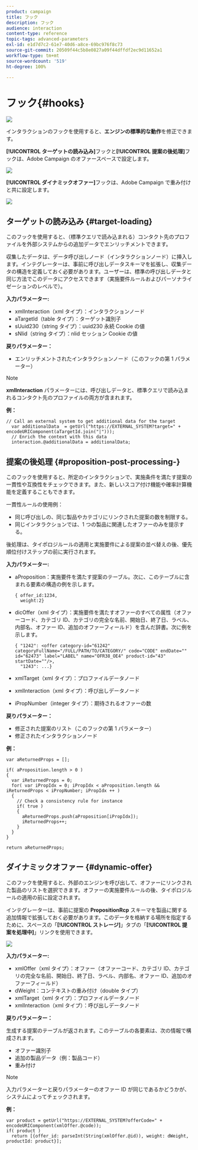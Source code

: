 ```yaml
---
product: campaign
title: フック
description: フック
audience: interaction
content-type: reference
topic-tags: advanced-parameters
exl-id: e1d7d7c2-61e7-40d6-a8ce-69bc976f8c73
source-git-commit: 20509f44c5b8e0827a09f44dffdf2ec9d11652a1
workflow-type: tm+mt
source-wordcount: '519'
ht-degree: 100%

---
```


# フック{#hooks}

![](../../assets/v7-only.svg)

インタラクションのフックを使用すると、**エンジンの標準的な動作**&#x200B;を修正できます。

**[!UICONTROL ターゲットの読み込み]**&#x200B;フックと&#x200B;**[!UICONTROL 提案の後処理]**&#x200B;フックは、Adobe Campaign のオファースペースで設定します。

![](assets/interaction_hooks_1.png)

**[!UICONTROL ダイナミックオファー]**&#x200B;フックは、Adobe Campaign で重み付けと共に設定します。

![](assets/interaction_hooks_2.png)

## ターゲットの読み込み {#target-loading}

このフックを使用すると、（標準クエリで読み込まれる）コンタクト先のプロファイルを外部システムからの追加データでエンリッチメントできます。

収集したデータは、データ呼び出しノード（インタラクションノード）に挿入します。インテグレーターは、事前に呼び出しデータスキーマを拡張し、収集データの構造を定義しておく必要があります。ユーザーは、標準の呼び出しデータと同じ方法でこのデータにアクセスできます（実施要件ルールおよびパーソナライゼーションのレベルで）。

**入力パラメーター:**

* xmlInteraction（xml タイプ）：インタラクションノード
* aTargetId（table タイプ）：ターゲット識別子
* sUuid230（string タイプ）：uuid230 永続 Cookie の値
* sNlid（string タイプ）：nlid セッション Cookie の値

**戻りパラメーター：**

* エンリッチメントされたインタラクションノード（このフックの第 1 パラメーター）

>[!NOTE]
>
>**xmlInteraction** パラメーターには、呼び出しデータと、標準クエリで読み込まれるコンタクト先のプロファイルの両方が含まれます。

**例：**

```
// Call an external system to get additional data for the target
  var additionalData  = getUrl("https://EXTERNAL_SYSTEM?target=" + encodeURIComponent(aTargetId.join("|")));
  // Enrich the context with this data
  interaction.@additionalData = additionalData;
```

## 提案の後処理 {#proposition-post-processing-}

このフックを使用すると、所定のインタラクションで、実施条件を満たす提案の一貫性や互換性をチェックできます。また、新しいスコア付け機能や確率計算機能を定義することもできます。

一貫性ルールの使用例：

* 同じ呼び出しの、同じ製品やカテゴリにリンクされた提案の数を制限する。
* 同じインタラクションでは、1 つの製品に関連したオファーのみを提示する。

後処理は、タイポロジルールの適用と実施要件による提案の並べ替えの後、優先順位付けステップの前に実行されます。

**入力パラメーター:**

* aProposition：実施要件を満たす提案のテーブル。次に、このテーブルに含まれる要素の構造の例を示します。

   ```
   { offer_id:1234,
     weight:2}
   ```

* dicOffer（xml タイプ）：実施要件を満たすオファーのすべての属性（オファーコード、カテゴリ ID、カテゴリの完全な名前、開始日、終了日、ラベル、内部名、オファー ID、追加のオファーフィールド）を含んだ辞書。次に例を示します。

   ```
   { "1242": <offer category-id="61242" categoryFullName="/FULL/PATH/TO/CATEGORY/" code="CODE" endDate="" id="62473" label="LABEL" name="OFR38_OE4" product-id="43" startDate=""/>,
     "1243": ...}
   ```

* xmlTarget（xml タイプ）：プロファイルデータノード
* xmlInteraction（xml タイプ）：呼び出しデータノード
* iPropNumber（integer タイプ）：期待されるオファーの数

**戻りパラメーター：**

* 修正された提案のリスト（このフックの第 1 パラメーター）
* 修正されたインタラクションノード

**例：**

```
var aReturnedProps = [];

if( aProposition.length > 0 )
{
  var iReturnedProps = 0;
  for( var iPropIdx = 0; iPropIdx < aProposition.length && iReturnedProps < iPropNumber; iPropIdx ++ )
  {
    // Check a consistency rule for instance
    if( true )
    {
      aReturnedProps.push(aProposition[iPropIdx]);
      iReturnedProps++;
    }
  }
}

return aReturnedProps;
```

## ダイナミックオファー {#dynamic-offer}

このフックを使用すると、外部のエンジンを呼び出して、オファーにリンクされた製品のリストを選択できます。オファーの実施要件ルールの後、タイポロジルールの適用の前に設定されます。

インテグレーターは、事前に提案の **PropositionRcp** スキーマを製品に関する追加情報で拡張しておく必要があります。このデータを格納する場所を指定するために、スペースの「**[!UICONTROL ストレージ]**」タブの「**[!UICONTROL 提案を処理中]**」リンクを使用できます。

![](assets/interaction_hooks_3.png)

**入力パラメーター:**

* xmlOffer（xml タイプ）：オファー（オファーコード、カテゴリ ID、カテゴリの完全な名前、開始日、終了日、ラベル、内部名、オファー ID、追加のオファーフィールド）
* dWeight：コンテキストの重み付け（double タイプ）
* xmlTarget（xml タイプ）：プロファイルデータノード
* xmlInteraction（xml タイプ）：呼び出しデータノード

**戻りパラメーター：**

生成する提案のテーブルが返されます。このテーブルの各要素は、次の情報で構成されます。

* オファー識別子
* 追加の製品データ（例：製品コード）
* 重み付け

>[!NOTE]
>
>入力パラメーターと戻りパラメーターのオファー ID が同じであるかどうかが、システムによってチェックされます。

**例：**

```
var product = getUrl("https://EXTERNAL_SYSTEM?offerCode=" + encodeURIComponent(xmlOffer.@code));
if( product )
  return [{offer_id: parseInt(String(xmlOffer.@id)), weight: dWeight, productId: product}];
```
